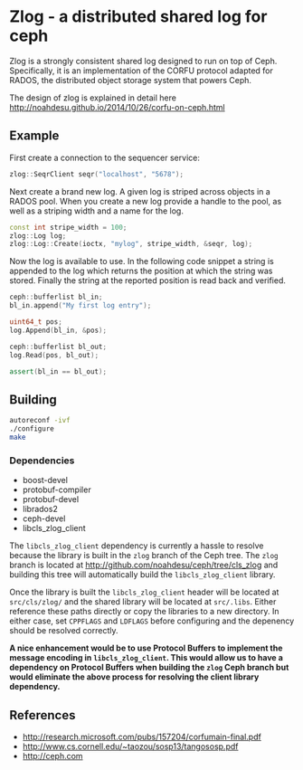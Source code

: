 Zlog - a distributed shared log for ceph
===

Zlog is a strongly consistent shared log designed to run on top of Ceph.
Specifically, it is an implementation of the CORFU protocol adapted for RADOS,
the distributed object storage system that powers Ceph.

The design of zlog is explained in detail here http://noahdesu.github.io/2014/10/26/corfu-on-ceph.html

## Example

First create a connection to the sequencer service:

```c++
zlog::SeqrClient seqr("localhost", "5678");
```

Next create a brand new log. A given log is striped across objects in a RADOS
pool.  When you create a new log provide a handle to the pool, as well as a
striping width and a name for the log.

```c++
const int stripe_width = 100;
zlog::Log log;
zlog::Log::Create(ioctx, "mylog", stripe_width, &seqr, log);
```

Now the log is available to use. In the following code snippet a string is
appended to the log which returns the position at which the string was stored.
Finally the string at the reported position is read back and verified.

```c++
ceph::bufferlist bl_in;
bl_in.append("My first log entry");

uint64_t pos;
log.Append(bl_in, &pos);

ceph::bufferlist bl_out;
log.Read(pos, bl_out);

assert(bl_in == bl_out);
```

## Building

```bash
autoreconf -ivf
./configure
make
```

### Dependencies

* boost-devel
* protobuf-compiler
* protobuf-devel
* librados2
* ceph-devel
* libcls_zlog_client

The `libcls_zlog_client` dependency is currently a hassle to resolve because
the library is built in the `zlog` branch of the Ceph tree. The `zlog` branch
is located at http://github.com/noahdesu/ceph/tree/cls_zlog and building this
tree will automatically build the `libcls_zlog_client` library.

Once the library is built the `libcls_zlog_client` header will be located at
`src/cls/zlog/` and the shared library will be located at `src/.libs`. Either
reference these paths directly or copy the libraries to a new directory. In
either case, set `CPPFLAGS` and `LDFLAGS` before configuring and the depenency
should be resolved correctly.

**A nice enhancement would be to use Protocol Buffers to implement the
message encoding in `libcls_zlog_client`. This would allow us to have a
dependency on Protocol Buffers when building the `zlog` Ceph branch but would
eliminate the above process for resolving the client library dependency.**

## References

* http://research.microsoft.com/pubs/157204/corfumain-final.pdf
* http://www.cs.cornell.edu/~taozou/sosp13/tangososp.pdf
* http://ceph.com
